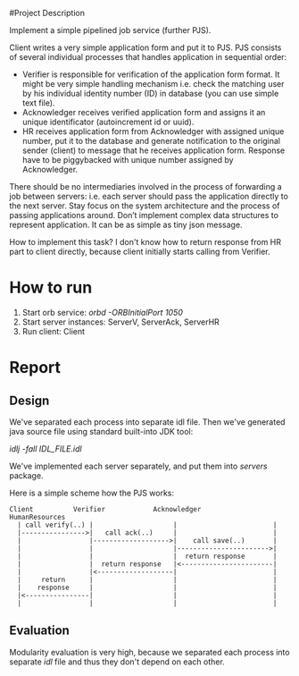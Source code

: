 #Project Description

Implement a simple pipelined job service (further PJS). 

Client writes a very simple application form and put it to PJS. PJS consists of several individual processes that handles application in sequential order:

 - Verifier is responsible for verification of the application form format. It might be very simple handling mechanism i.e. check the matching user by his individual identity number (ID) in database (you can use simple text file).
 - Acknowledger receives verified application form and assigns it an unique identificator (autoincrement id or uuid).
 - HR receives application form from Acknowledger with assigned unique number, put it to the database and generate notification to the original sender (client) to message that he receives application form. Response have to be piggybacked with unique number assigned by Acknowledger.
 
There should be no intermediaries involved in the process of forwarding a job between servers: i.e. each server should pass the application directly to the next server. Stay focus on the system architecture and the process of passing applications around. Don’t implement complex data structures to represent application. It can be as simple as tiny json message.

How to implement this task? I don't know how to return response from HR part to client directly, because client initially starts calling from Verifier.

# How to run

1. Start orb service: *orbd -ORBInitialPort 1050*
2. Start server instances: ServerV, ServerAck, ServerHR
3. Run client: Client

# Report

## Design
We've separated each process into separate idl file. Then we've generated java source file using standard built-into JDK tool:

*idlj -fall IDL_FILE.idl* 

We've implemented each server separately, and put them into _servers_ package. 

Here is a simple scheme how the PJS works:

```
Client			Verifier			Acknowledger			HumanResources 
  |	call verify(..)	| 					 |					 	  |
  |---------------->|   call ack(..)	 |						  |	
  |					|------------------->|	  call save(..)		  |
  |					|				 	 |----------------------->|
  | 				|				 	 |	return response		  |	
  | 				|  return response	 |<-----------------------|	
  | 				|<-------------------|						  |	
  |     return		|					 |						  |	
  |    response		|					 |						  |	
  |<----------------|					 |						  |	
  | 				|				     |						  |	
```

## Evaluation
Modularity evaluation is very high, because we separated each process into separate _idl_ file and thus they don't depend on each other.  

